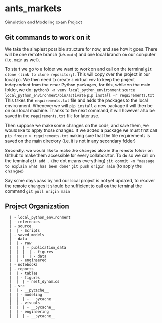 # ants_markets

Simulation and Modeling exam Project


Git commands to work on it
------------
We take the simplest possible structure for now, and see how it goes. 
There will be one remote branch (i.e. `main`) and one local branch on our 
computer (i.e. `main` as well). 

To start we go to a folder we want to work on and call on the terminal 
`git clone (link to clone repository)`. This will copy over the project in 
our local pc. 
We then need to create a virtual env to keep the project independent from the other
Python packages, for this, while on the main folder, we do:
`python3 -m venv local_python_environment`
`source local_python_environment/bin/activate`
`pip install -r requirements.txt`
This takes the `requirements.txt` file and adds the packages to the local environment. 
Whenever we will `pip install` a new package it will then be on our local machine. Thanks to the next command, 
it will however also be saved in the `requirements.txt` file for later use.

Then suppose we make some changes on the code, and save them, we would 
like to apply those changes. 
If we added a package we must first call 
`pip freeze > requirements.txt`
making sure that the file requirements is saved on the main directory (i.e. it is not in any secondary folder)

Secondly, we would like to make the changes also in the remote folder on Github to make them accessible for every 
collaborator. To do so we call on the terminal
`git add .` (the dot means everything)
`git commit -m "message to explain what has been done"`
`git push origin main` (to apply the changes)

Say some days pass by and our local project is not yet updated, to recover 
the remote changes it should be sufficient to call on the terminal the 
command 
`git pull origin main`


Project Organization
------------
```
  | - local_python_environment
  | - references
  | - source
  |  | - Scripts
  | - saved_models
  | - data
  |  | - raw
  |  |  | - publication_data
  |  |  |  | - figures
  |  |  |  | - data
  |  | - engineered
  | - notebooks
  | - reports
  |  | - tables
  |  | - figures
  |  |  | - nest_dynamics
  | - src
  |  | - __pycache__
  |  | - modeling
  |  |  | - __pycache__
  |  | - visuals
  |  |  | - __pycache__
  |  | - engineering
  |  |  | - __pycache__
  ```
